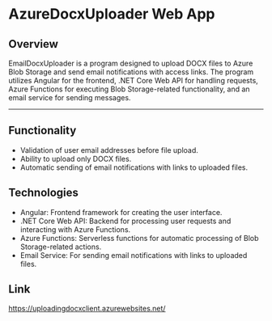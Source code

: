 # AzureDocxUploader Web App

## Overview
EmailDocxUploader is a program designed to upload DOCX files to Azure Blob Storage and send email notifications with access links. The program utilizes Angular for the frontend, .NET Core Web API for handling requests, Azure Functions for executing Blob Storage-related functionality, and an email service for sending messages.

---

## Functionality
- Validation of user email addresses before file upload.
- Ability to upload only DOCX files.
- Automatic sending of email notifications with links to uploaded files.

## Technologies
- Angular: Frontend framework for creating the user interface.
- .NET Core Web API: Backend for processing user requests and interacting with Azure Functions.
- Azure Functions: Serverless functions for automatic processing of Blob Storage-related actions.
- Email Service: For sending email notifications with links to uploaded files.


## Link 
https://uploadingdocxclient.azurewebsites.net/
